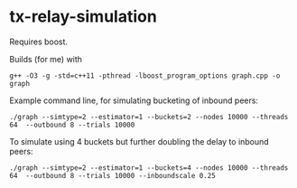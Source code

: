 # tx-relay-simulation

Requires boost.

Builds (for me) with

```
g++ -O3 -g -std=c++11 -pthread -lboost_program_options graph.cpp -o graph
```

Example command line, for simulating bucketing of inbound peers:

```
./graph --simtype=2 --estimator=1 --buckets=2 --nodes 10000 --threads 64  --outbound 8 --trials 10000
```

To simulate using 4 buckets but further doubling the delay to inbound peers:

```
./graph --simtype=2 --estimator=1 --buckets=4 --nodes 10000 --threads 64  --outbound 8 --trials 10000 --inboundscale 0.25
```
